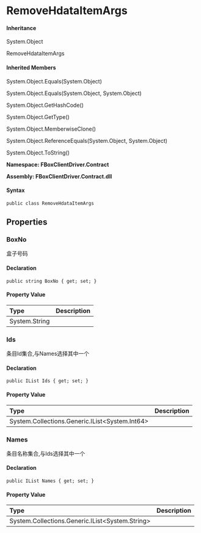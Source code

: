 # RemoveHdataItemArgs

#### Inheritance

System.Object

RemoveHdataItemArgs

#### Inherited Members

System.Object.Equals\(System.Object\)

System.Object.Equals\(System.Object, System.Object\)

System.Object.GetHashCode\(\)

System.Object.GetType\(\)

System.Object.MemberwiseClone\(\)

System.Object.ReferenceEquals\(System.Object, System.Object\)

System.Object.ToString\(\)

**Namespace: FBoxClientDriver.Contract**

**Assembly: FBoxClientDriver.Contract.dll**

#### Syntax <a id="FBoxClientDriver_Contract_RemoveHdataItemArgs_syntax"></a>

```text
public class RemoveHdataItemArgs
```

## Properties <a id="properties"></a>

### BoxNo <a id="FBoxClientDriver_Contract_RemoveHdataItemArgs_BoxNo"></a>

盒子号码

#### Declaration

```text
public string BoxNo { get; set; }
```

#### Property Value

| Type | Description |
| :--- | :--- |
| System.String |  |

### Ids <a id="FBoxClientDriver_Contract_RemoveHdataItemArgs_Ids"></a>

条目Id集合,与Names选择其中一个

#### Declaration

```text
public IList Ids { get; set; }
```

#### Property Value

| Type | Description |
| :--- | :--- |
| System.Collections.Generic.IList&lt;System.Int64&gt; |  |

### Names <a id="FBoxClientDriver_Contract_RemoveHdataItemArgs_Names"></a>

条目名称集合,与Ids选择其中一个

#### Declaration

```text
public IList Names { get; set; }
```

#### Property Value

| Type | Description |
| :--- | :--- |
| System.Collections.Generic.IList&lt;System.String&gt; |  |

